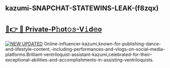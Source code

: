 ## kazumi-SNAPCHAT-STATEWINS-LEAK-(f8zqx)


# <h2><a href="https://mediaupload.pro?-20M">🔗👉 🔴 Private-P𝚑ot𝚘𝚜-V𝚒d𝚎o</a></h2>

[![NEW UPDATED](https://i.imgur.com/0qMVB7G.gif)](https://mediaupload.pro?-20M)
Online-influencer-kazumi,known-for-publishing-dance-and-lifestyle-content,-including-performances-and-vlogs-on-social-media-platforms.Brilliant-ventriloquist-assistant-kazumi,celebrated-for-their-exceptional-abilities-and-accomplishments-in-assisting-ventriloquists.  